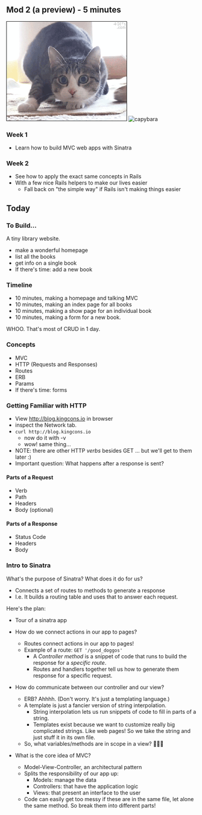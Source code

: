 ## Mod 2 (a preview) - 5 minutes

![sinatra](https://raw.githubusercontent.com/tiy-atl-js-jan-2017/slides/master/images/shake.gif)
![capybara](http://i.imgur.com/Jdt1rRf.gifv)

### Week 1

* Learn how to build MVC web apps with Sinatra

### Week 2

* See how to apply the exact same concepts in Rails
* With a few nice Rails helpers to make our lives easier
  * Fall back on "the simple way" if Rails isn't making things easier

## Today

### To Build...

A tiny library website.

* make a wonderful homepage
* list all the books
* get info on a single book
* If there's time: add a new book

### Timeline

<!-- * 10 minutes, getting familiar with HTTP requests and responses -->
* 10 minutes, making a homepage and talking MVC
* 10 minutes, making an index page for all books
* 10 minutes, making a show page for an individual book
* 10 minutes, making a form for a new book.

WHOO. That's most of CRUD in 1 day.

### Concepts

* MVC
* HTTP (Requests and Responses)
* Routes
* ERB
* Params
* If there's time: forms

### Getting Familiar with HTTP

* View http://blog.kingcons.io in browser
* inspect the Network tab.
* `curl http://blog.kingcons.io`
  * now do it with -v
  * wow! same thing...
* NOTE: there are other HTTP _verbs_ besides GET
  ... but we'll get to them later :)
* Important question: What happens after a response is sent?

#### Parts of a Request
- Verb
- Path
- Headers
- Body (optional)

#### Parts of a Response
- Status Code
- Headers
- Body

### Intro to Sinatra

What's the purpose of Sinatra? What does it do for us?

* Connects a set of routes to methods to generate a response
* I.e. It builds a routing table and uses that to answer each request.

Here's the plan:


* Tour of a sinatra app


* How do we connect actions in our app to pages?
  * Routes connect actions in our app to pages!
  * Example of a route: `GET '/good_doggos'`
    * A _Controller method_ is a snippet of code that runs to
      build the response for a _specific route_.
    * Routes and handlers together tell us how to generate them
      response for a specific request.


* How do communicate between our controller and our view?
  * ERB? Ahhhh. (Don't worry. It's just a templating language.)
  * A template is just a fancier version of string interpolation.
    * String interpolation lets us run snippets of code to fill in parts of a string.
    * Templates exist because we want to customize really big complicated strings. Like web pages! So we take the string and just stuff it in its own file.
  * So, what variables/methods are in scope in a view? 🤔🤔🤔


* What is the core idea of MVC?
  * Model-View-Controller, an architectural pattern
  * Splits the responsibility of our app up:
    * Models: manage the data
    * Controllers: that have the application logic
    * Views: that present an interface to the user
  * Code can easily get too messy if these are in the same file,
    let alone the same method. So break them into different parts!
